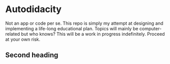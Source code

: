 # Autodidacity

Not an app or code per se.  This repo is simply my attempt at designing and implementing a life-long educational plan.  Topics will mainly be computer-related but who knows?  This will be a work in progress indefinitely.  Proceed at your own risk.

## Second heading
